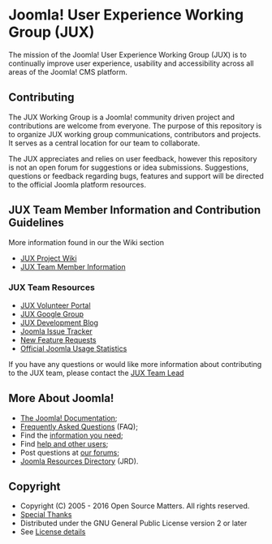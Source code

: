 Joomla! User Experience Working Group (JUX)
====================
The mission of the Joomla! User Experience Working Group (JUX) is to continually improve user experience, usability and accessibility across all areas of the Joomla! CMS platform.

Contributing
------------
The JUX Working Group is a Joomla! community driven project and contributions are welcome from everyone. The purpose of this repository is to organize JUX working group communications, contributors and projects. It serves as a central location for our team to collaborate.

The JUX appreciates and relies on user feedback, however this repository is not an open forum for suggestions or idea submissions. Suggestions, questions or feedback regarding bugs, features and support will be directed to the official Joomla platform resources.

## JUX Team Member Information and Contribution Guidelines
More information found in our the Wiki section
* [JUX Project Wiki](https://github.com/joomla-projects/user-experience/wiki)
* [JUX Team Member Information](https://github.com/joomla-projects/user-experience/wiki/Team-Member-Information)

### JUX Team Resources

* [JUX Volunteer Portal](https://volunteers.joomla.org/teams/user-experience-working-group)
* [JUX Google Group](https://groups.google.com/forum/#!forum/joomla-user-experience)
* [JUX Development Blog](https://developer.joomla.org/cms/user-experience.html)
* [Joomla Issue Tracker](https://issues.joomla.org)
* [New Feature Requests](https://github.com/joomla/joomla-cms/labels/New%20Feature)
* [Official Joomla Usage Statistics](https://developer.joomla.org/about/stats.html)

If you have any questions or would like more information about contributing to the JUX team, please contact the [JUX Team Lead](https://volunteers.joomla.org/joomlers/316-cliff-pfeifer)

More About Joomla!
------------------
* [The Joomla! Documentation](https://docs.joomla.org/Main_Page);
* [Frequently Asked Questions](https://docs.joomla.org/Category:FAQ) (FAQ);
* Find the [information you need](https://docs.joomla.org/Start_here);
* Find [help and other users](https://www.joomla.org/about-joomla/create-and-share.html);
* Post questions at [our forums](http://forum.joomla.org);
* [Joomla Resources Directory](http://resources.joomla.org/) (JRD).


Copyright
---------------------
* Copyright (C) 2005 - 2016 Open Source Matters. All rights reserved.
* [Special Thanks](https://docs.joomla.org/Joomla!_Credits_and_Thanks)
* Distributed under the GNU General Public License version 2 or later
* See [License details](https://docs.joomla.org/Joomla_Licenses)
